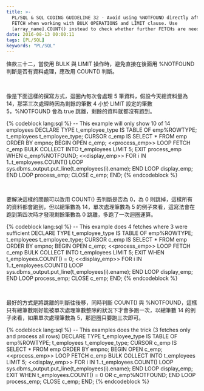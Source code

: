 ```yaml
---
title: >-
  PL/SQL & SQL CODING GUIDELINE 32 - Avoid using %NOTFOUND directly after the
  FETCH when working with BULK OPERATIONS and LIMIT clause. Use
  [array_name].COUNT() instead to check whether further FETCHs are needed
date: 2016-08-13 00:00:11
tags: [PL/SQL]
keywords: "PL/SQL"
---
```


條款三十二，當使用 BULK 與 LIMIT 操作時，避免直接在後面用 %NOTFOUND 判斷是否有資料處理，應改用 COUNT() 判斷。  

<!-- More -->

<br/>


像是下面這樣的撰寫方式，迴圈內每次會處理 5 筆資料，假設今天總資料量為 14，那第三次處理時因為剩餘的筆數 4 小於 LIMIT 設定的筆數 5，%NOTFOUND 會為 true 跳離，剩餘的資料就都沒有跑到。  

{% codeblock lang:sql %}
-- This example will only show 10 of 14 employees 
DECLARE 
    TYPE t_employee_type IS TABLE OF emp%ROWTYPE; 
    t_employees t_employee_type; 
    CURSOR c_emp 
        IS SELECT * 
            FROM emp ORDER BY empno; 
BEGIN 
    OPEN c_emp; 
    <<process_emp>> 
    LOOP 
        FETCH c_emp BULK COLLECT INTO t_employees LIMIT 5; 
        EXIT process_emp WHEN c_emp%NOTFOUND; 
        <<display_emp>> 
        FOR i IN 1..t_employees.COUNT() 
        LOOP 
            sys.dbms_output.put_line(t_employees(i).ename); 
        END LOOP display_emp; 
    END LOOP process_emp; 
    CLOSE c_emp; 
END;
{% endcodeblock %}

<br/>


要解決這樣的問題可以改用 COUNT() 去判斷是否為 0，為 0 則跳掉，這樣所有的資料都會跑到，但以總筆數為 14，單次處理筆數為 5 的例子來看，這寫法會在跑到第四次時才發現剩餘筆數為 0 跳離，多跑了一次迴圈運算。  

{% codeblock lang:sql %}
-- This example does 4 fetches where 3 were sufficient 
DECLARE 
    TYPE t_employee_type IS TABLE OF emp%ROWTYPE; 
    t_employees t_employee_type; 
    CURSOR c_emp 
        IS SELECT * 
            FROM emp 
            ORDER BY empno; 
BEGIN 
    OPEN c_emp; 
    <<process_emp>> 
    LOOP 
        FETCH c_emp BULK COLLECT INTO t_employees LIMIT 5; 
        EXIT WHEN t_employees.COUNT() = 0; 
        <<display_emp>> 
        FOR i IN 1..t_employees.COUNT() 
        LOOP 
            sys.dbms_output.put_line(t_employees(i).ename); 
        END LOOP display_emp; 
    END LOOP process_emp; 
    CLOSE c_emp; 
END;
{% endcodeblock %}

<br/>


最好的方式是將跳離的判斷往後移，同時判斷 COUNT() 與 %NOTFOUND，這樣只有總筆數剛好能被單次處理筆數整除的狀況下才會多跑一次，以總筆數 14 的例子來看，如果單次處理筆數為 5，那迴圈只要跑三次即可。  

{% codeblock lang:sql %}
-- This examples does the trick (3 fetches only and process all rows) 
DECLARE 
    TYPE t_employee_type IS TABLE OF emp%ROWTYPE; 
    t_employees t_employee_type; 
    CURSOR c_emp 
        IS SELECT * 
            FROM emp 
            ORDER BY empno; 
BEGIN 
    OPEN c_emp; 
    <<process_emp>> 
    LOOP 
        FETCH c_emp BULK COLLECT INTO t_employees LIMIT 5; 
        <<display_emp>> 
        FOR i IN 1..t_employees.COUNT() 
        LOOP 
            sys.dbms_output.put_line(t_employees(i).ename); 
        END LOOP display_emp; 
        EXIT WHEN t_employees.COUNT() = 0 OR c_emp%NOTFOUND; 
    END LOOP process_emp; 
    CLOSE c_emp; 
END;
{% endcodeblock %}
